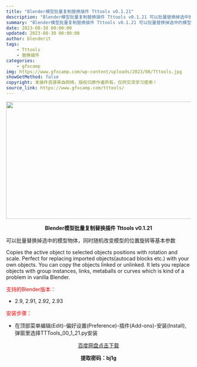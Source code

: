 ```yaml
---
title: "Blender模型批量复制替换插件 Tttools v0.1.21"
description: "Blender模型批量复制替换插件 Tttools v0.1.21 可以批量替换掉选中的模型物体，同时随机改变模型的位置旋转等基本参数 Copies the active object to sele..."
summary: "Blender模型批量复制替换插件 Tttools v0.1.21 可以批量替换掉选中的模型物体，同时随机改变模型的位置旋转等基本参数 Copies the active object to sele..."
date: 2023-08-30 00:00:00
updated: 2023-08-30 00:00:00
author: blenderit
tags: 
    - Tttools
    - 替换插件
categories:
    - gfxcamp
img: https://www.gfxcamp.com/wp-content/uploads/2023/08/Tttools.jpg
showGetMethod: false
copyright: 本插件资源来自网络，版权归原作者所有，仅供交流学习使用！
source_link: https://www.gfxcamp.com/tttools/
---
```

<div><p><img decoding="async" class="aligncenter size-full wp-image-114693" src="https://www.gfxcamp.com/wp-content/uploads/2023/08/Tttools.jpg" data-src="https://www.gfxcamp.com/wp-content/uploads/2023/08/Tttools.jpg" alt="" width="640" height="320" data-srcset="https://www.gfxcamp.com/wp-content/uploads/2023/08/Tttools.jpg 640w, https://www.gfxcamp.com/wp-content/uploads/2023/08/Tttools-150x75.jpg 150w" data-sizes="(max-width: 640px) 100vw, 640px"></p><p style="text-align: center;"><strong>Blender模型批量复制替换插件 Tttools v0.1.21</strong></p><p>可以批量替换掉选中的模型物体，同时随机改变模型的位置旋转等基本参数</p><p>Copies the active object to selected objects positions with rotation and scale. Perfect for replacing imported objects(autocad blocks etc.) with your own objects. You can copy the objects linked or unlinked. It lets you replace objects with group instances, links, metaballs or curves which is kind of a problem in vanilla Blender.</p><p style="text-align: left;"><span style="color: #ff0000;">支持的Blender版本：</span></p><ul>
<li style="text-align: left;">2.9, 2.91, 2.92, 2.93</li>
</ul><p style="text-align: left;"><span style="color: #ff0000;">安装步骤：</span></p><ul>
<li>在顶部菜单编辑(Edit)-偏好设置(Preference)-插件(Add-ons)-安装(Install),弹窗里选择TTTools_00_1_21.py安装</li>
</ul><p style="text-align: center;"><a class="maxbutton-3 maxbutton maxbutton-baidu" target="_blank" rel="noopener" href="https://pan.baidu.com/s/1ADcjak9SN5LhLuFrig4WQw?pwd=bj1g"><span class="mb-text">百度网盘点击下载</span></a></p><p style="text-align: center;"><strong>提取密码：bj1g</strong></p></div>